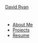 <div id="header">
	<div id="navbar">
		<div id="home"> 
			<a href="/">David Ryan</a>
		</div>
		<a id="nav-button" href="#" onClick="menu_toggle()"><img src="/data/images/menu.png"></img></a> 
		<ul id="nav-list" style="max-height: 0px;">
			<li>
				<a href="/about">About Me</a>
			</li> 
			<li>
				<a href="#">Projects</a>
			</li>
			<li>
				<a href="/resume">Resume</a>
			</li>
		</ul>
	</div>
</div>	
